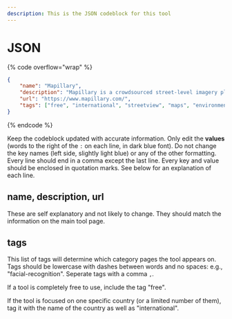 ```yaml
---
description: This is the JSON codeblock for this tool
---
```


# JSON

{% code overflow="wrap" %}
```json
{
    "name": "Mapillary",
    "description": "Mapillary is a crowdsourced street-level imagery platform with up-to-date visual data for investigative journalism, event coverage, and fact-checking.",
    "url": "https://www.mapillary.com/",
    "tags": ["free", "international", "streetview", "maps", "environment", "geospatial-information", "geospatial", "geographic-data-analysis", "spatial-analysis", "amenities", "road-networks", "traffic-signs", "streetlights", "rubbish-bins", "CCTV", "crowdsourced-mapping", "crowdsourced", "data-collection", "machine-learning", "photo-mapping", "osm", "open-street-map-integration",  "open-street-map"]
}
```
{% endcode %}

Keep the codeblock updated with accurate information. Only edit the **values** (words to the right of the `:` on each line, in dark blue font). Do not change the key names (left side, slightly light blue) or any of the other formatting. Every line should end in a comma except the last line. Every key and value should be enclosed in quotation marks. See below for an explanation of each line.&#x20;

## name, description, url

These are self explanatory and not likely to change. They should match the information on the main tool page.

## tags

This list of tags will determine which category pages the tool appears on. Tags should be lowercase with dashes between words and no spaces: e.g., "facial-recognition". Seperate tags with a comma `,`.

If a tool is completely free to use, include the tag "free".

If the tool is focused on one specific country (or a limited number of them), tag it with the name of the country as well as "international".

